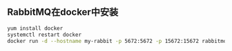 ## RabbitMQ在docker中安装
```bash
yum install docker
systemctl restart docker
docker run -d --hostname my-rabbit -p 5672:5672 -p 15672:15672 rabbitmq:3.7.8-management   (5672为默认端口， 15672为界面端口)
```
